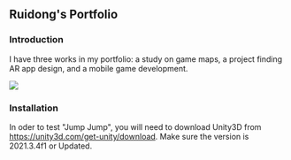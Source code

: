 ## Ruidong's Portfolio 

### Introduction

I have three works in my portfolio: a study on game maps, a project finding AR app design, and a mobile game development. 

<img src="images/demo.gif?raw=true"/>

### Installation
In oder to test "Jump Jump", you will need to download Unity3D from https://unity3d.com/get-unity/download.
Make sure the version is 2021.3.4f1 or Updated.


